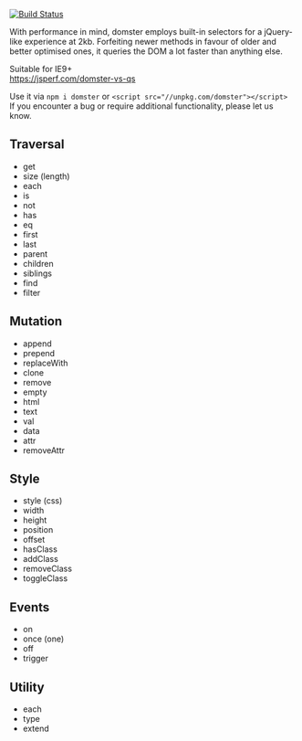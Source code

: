 [![Build Status](https://travis-ci.org/murger/domster.svg?branch=master)](https://travis-ci.org/murger/domster)

With performance in mind, domster employs built-in selectors for a jQuery-like
experience at 2kb. Forfeiting newer methods in favour of older and better
optimised ones, it queries the DOM a lot faster than anything else.

Suitable for IE9+\
https://jsperf.com/domster-vs-qs

Use it via `npm i domster` or `<script src="//unpkg.com/domster"></script>`\
If you encounter a bug or require additional functionality, please let us know.

## Traversal
* get
* size (length)
* each
* is
* not
* has
* eq
* first
* last
* parent
* children
* siblings
* find
* filter

## Mutation
* append
* prepend
* replaceWith
* clone
* remove
* empty
* html
* text
* val
* data
* attr
* removeAttr

## Style
* style (css)
* width
* height
* position
* offset
* hasClass
* addClass
* removeClass
* toggleClass

## Events
* on
* once (one)
* off
* trigger

## Utility
* each
* type
* extend